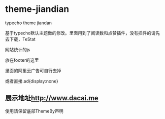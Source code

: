 # theme-jiandian
typecho theme jiandan

基于typecho默认主题做的修改。里面用到了阅读数和点赞插件，没有插件的请先去下载，TeStat


网站统计的js
<div class="tj-ico"><script type="text/javascript">/*这里放网站统计的js*/</script>
</div>放在footer的这里

里面的阿里云广告可自行去掉

或者直接.ad{display:none}

展示地址<a href="http://www.dacai.me?github">http://www.dacai.me</a>
----------
使用请保留底部ThemeBy声明
